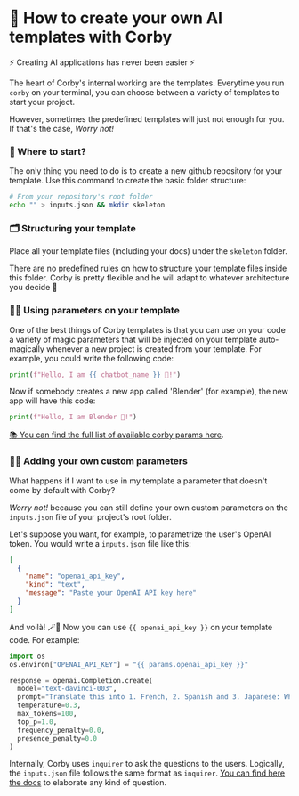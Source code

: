 # 🤖 How to create your own AI templates with Corby

⚡ Creating AI applications has never been easier ⚡

The heart of Corby's internal working are the templates. Everytime you run `corby` on your terminal, you can choose between a variety of templates to start your project.

However, sometimes the predefined templates will just not enough for you. If that's the case, _Worry not!_ 

### 🤔 Where to start?

The only thing you need to do is to create a new github repository for your template. Use this command to create the basic folder structure:

```bash
# From your repository's root folder
echo "" > inputs.json && mkdir skeleton
```

### 🗂️ Structuring your template

Place all your template files (including your docs) under the `skeleton` folder.

There are no predefined rules on how to structure your template files inside this folder. Corby is pretty flexible and he will adapt to whatever architecture you decide 🤗

### 👨‍🔧 Using parameters on your template

One of the best things of Corby templates is that you can use on your code a variety of magic parameters that will be injected on your template auto-magically whenever a new project is created from your template. For example, you could write the following code:

```python
print(f"Hello, I am {{ chatbot_name }} 🤖!")
```

Now if somebody creates a new app called 'Blender' (for example), the new app will have this code:

```python
print(f"Hello, I am Blender 🤖!")
```

[📚 You can find the full list of available corby params here](../../internal/default_parameters.md).

### 🧑‍🔬 Adding your own custom parameters

What happens if I want to use in my template a parameter that doesn't come by default with Corby? 

_Worry not!_ because you can still define your own custom parameters on the `inputs.json` file of your project's root folder.

Let's suppose you want, for example, to parametrize the user's OpenAI token. You would write a `inputs.json` file like this:

```json
[
  {
    "name": "openai_api_key",
    "kind": "text",
    "message": "Paste your OpenAI API key here"
  }
]
```

And voilà! 🪄🔮 Now you can use `{{ openai_api_key }}` on your template code. For example:

```python
import os
os.environ["OPENAI_API_KEY"] = "{{ params.openai_api_key }}"

response = openai.Completion.create(
  model="text-davinci-003",
  prompt="Translate this into 1. French, 2. Spanish and 3. Japanese: What rooms do you have available?.",
  temperature=0.3,
  max_tokens=100,
  top_p=1.0,
  frequency_penalty=0.0,
  presence_penalty=0.0
)
```

Internally, Corby uses `inquirer` to ask the questions to the users. Logically, the `inputs.json` file follows the same format as `inquirer`. [You can find here the docs](https://python-inquirer.readthedocs.io/en/latest/) to elaborate any kind of question.

